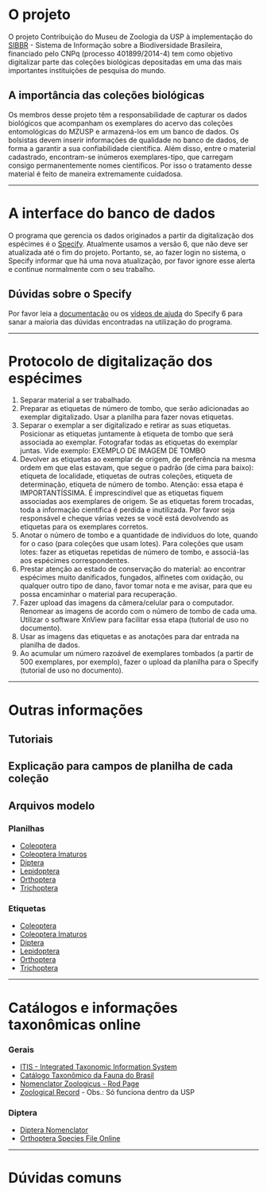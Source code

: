 # O projeto
O projeto Contribuição do Museu de Zoologia da USP à implementação do [SIBBR](http://www.sibbr.gov.br/) - Sistema de Informação sobre a Biodiversidade Brasileira, financiado pelo CNPq (processo 401899/2014-4) tem como objetivo digitalizar parte das coleções biológicas depositadas em uma das mais importantes instituições de pesquisa do mundo.

## A importância das coleções biológicas
Os membros desse projeto têm a responsabilidade de capturar os dados biológicos que acompanham os exemplares do acervo das coleções entomológicas do MZUSP e armazená-los em um banco de dados. Os bolsistas devem inserir informações de qualidade no banco de dados, de forma a garantir a sua confiabilidade científica. Além disso, entre o material cadastrado, encontram-se inúmeros exemplares-tipo, que carregam consigo permanentemente nomes científicos. Por isso o tratamento desse material é feito de maneira extremamente cuidadosa.
<hr>

# A interface do banco de dados
O programa que gerencia os dados originados a partir da digitalização dos espécimes é o [Specify](http://specifyx.specifysoftware.org/welcome-to-specify-6-desktop-application/). Atualmente usamos a versão 6, que não deve ser atualizada até o fim do projeto. Portanto, se, ao fazer login no sistema, o Specify informar que há uma nova atualização, por favor ignore esse alerta e continue normalmente com o seu trabalho.

## Dúvidas sobre o Specify
Por favor leia a [documentação](http://specifyx.specifysoftware.org/documentation/) ou os [vídeos de ajuda](http://specifyx.specifysoftware.org/specify-project-helpcasts/) do Specify 6 para sanar a maioria das dúvidas encontradas na utilização do programa.
<hr>

# Protocolo de digitalização dos espécimes
1. Separar material a ser trabalhado.
2. Preparar as etiquetas de número de tombo, que serão adicionadas ao exemplar digitalizado. Usar a planilha para fazer novas etiquetas. 
3. Separar o exemplar a ser digitalizado e retirar as suas etiquetas. Posicionar as etiquetas juntamente à etiqueta de tombo que será associada ao exemplar. Fotografar todas as etiquetas do exemplar juntas. Vide exemplo: EXEMPLO DE IMAGEM DE TOMBO
4. Devolver as etiquetas ao exemplar de origem, de preferência na mesma ordem em que elas estavam, que segue o padrão (de cima para baixo): etiqueta de localidade, etiquetas de outras coleções, etiqueta de determinação, etiqueta de número de tombo. Atenção: essa etapa é IMPORTANTÍSSIMA. É imprescindível que as etiquetas fiquem associadas aos exemplares de origem. Se as etiquetas forem trocadas, toda a informação científica é perdida e inutilizada. Por favor seja responsável e cheque várias vezes se você está devolvendo as etiquetas para os exemplares corretos.
5. Anotar o número de tombo e a quantidade de indivíduos do lote, quando for o caso (para coleções que usam lotes). Para coleções que usam lotes: fazer as etiquetas repetidas de número de tombo, e associá-las aos espécimes correspondentes.
6. Prestar atenção ao estado de conservação do material: ao encontrar espécimes muito danificados, fungados, alfinetes com oxidação, ou qualquer outro tipo de dano, favor tomar nota e me avisar, para que eu possa encaminhar o material para recuperação.
7. Fazer upload das imagens da câmera/celular para o computador. Renomear as imagens de acordo com o número de tombo de cada uma. Utilizar o software XnView para facilitar essa etapa (tutorial de uso no documento).
8. Usar as imagens das etiquetas e as anotações para dar entrada na planilha de dados.
9. Ao acumular um número razoável de exemplares tombados (a partir de 500 exemplares, por exemplo), fazer o upload da planilha para o Specify (tutorial de uso no documento).
<hr>

# Outras informações

## Tutoriais

## Explicação para campos de planilha de cada coleção

## Arquivos modelo

### Planilhas
* [Coleoptera]()
* [Coleoptera Imaturos]()
* [Diptera](https://github.com/arbolitoloco/sibbr_mzusp/blob/master/modelos/LRP_Specify_modelo_Diptera.xlsx)
* [Lepidoptera]()
* [Orthoptera]()
* [Trichoptera]()

### Etiquetas
* [Coleoptera]()
* [Coleoptera Imaturos]()
* [Diptera]()
* [Lepidoptera]()
* [Orthoptera]()
* [Trichoptera]()
<hr>

# Catálogos e informações taxonômicas online

### Gerais
* [ITIS - Integrated Taxonomic Information System](http://www.itis.gov/)
* [Catálogo Taxonômico da Fauna do Brasil](http://fauna.jbrj.gov.br/fauna/listaBrasil/ConsultaPublicaUC/ConsultaPublicaUC.do)
* [Nomenclator Zoologicus - Rod Page](http://iphylo.org/~rpage/nz/index.php)
* [Zoological Record](http://apps-webofknowledge.ez67.periodicos.capes.gov.br/ZOOREC_GeneralSearch_input.do?product=ZOOREC&SID=3D26X5MiNyYakccO6ZM&search_mode=GeneralSearch) - Obs.: Só funciona dentro da USP

### Diptera
* [Diptera Nomenclator](http://www.diptera.org/NomenclatorSearch.php)
* [Orthoptera Species File Online](http://orthoptera.speciesfile.org/HomePage/Orthoptera/HomePage.aspx)
<hr>

# Dúvidas comuns




